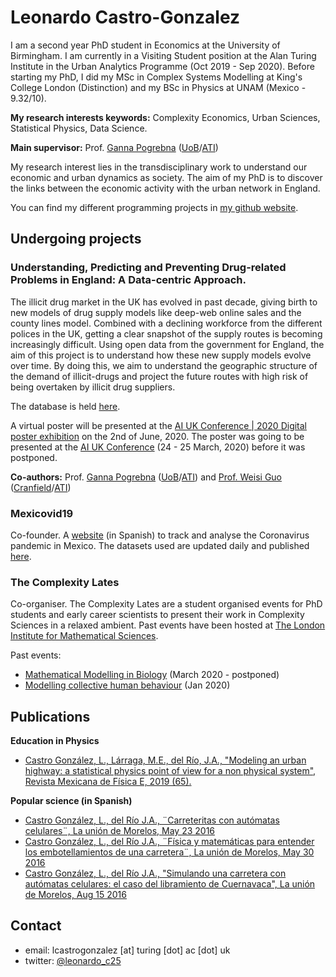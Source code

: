 # Leonardo Castro-Gonzalez

I am a second year PhD student in Economics at the University of Birmingham. I am currently in a Visiting Student position at the Alan Turing Institute in the Urban Analytics Programme (Oct 2019 - Sep 2020). Before starting my PhD, I did my MSc in Complex Systems Modelling at King's College London (Distinction) and my BSc in Physics at UNAM (Mexico - 9.32/10).

**My research interests keywords:** Complexity Economics, Urban Sciences, Statistical Physics, Data Science.

**Main supervisor:** Prof. [Ganna Pogrebna](http://www.gannapogrebna.com/) ([UoB](https://www.birmingham.ac.uk/staff/profiles/business/pogrebna-ganna.aspx)/[ATI](https://www.turing.ac.uk/people/researchers/ganna-pogrebna))

My research interest lies in the transdisciplinary work to understand our economic and urban dynamics as society. The aim of my PhD is to discover the links between the economic activity with the urban network in England.

You can find my different programming projects in [my github website](https://github.com/LeonardoCastro).

## Undergoing projects

### Understanding, Predicting and Preventing Drug-related Problems in England: A Data-centric Approach.

The illicit drug market in the UK has evolved in past decade, giving birth to new models of drug supply models like deep-web online sales and the county lines model. Combined with a declining workforce from the different polices in the UK, getting a clear snapshot of the supply routes is becoming increasingly difficult. Using open data from the government for England, the aim of this project is to understand how these new supply models evolve over time. By doing this, we aim to understand the geographic structure of the demand of illicit-drugs and project the future routes with high risk of being overtaken by illicit drug suppliers. 

The database is held [here](https://github.com/LeonardoCastro/BritishDrugDynamics). 

A virtual poster will be presented at the [AI UK Conference | 2020 Digital poster exhibition](https://www.turing.ac.uk/events/ai-uk-2020-digital-poster-exhibition) on the 2nd of June, 2020. The poster was going to be presented at the [AI UK Conference](https://www.turing.ac.uk/ai-uk) (24 - 25 March, 2020) before it was postponed.

**Co-authors:** Prof. [Ganna Pogrebna](http://www.gannapogrebna.com/) ([UoB](https://www.birmingham.ac.uk/staff/profiles/business/pogrebna-ganna.aspx)/[ATI](https://www.turing.ac.uk/people/researchers/ganna-pogrebna)) and [Prof. Weisi Guo](https://www.weisiguo.com/cv) ([Cranfield](https://www.cranfield.ac.uk/people/professor-weisi-guo-24667823)/[ATI](https://www.turing.ac.uk/people/researchers/weisi-guo))

### Mexicovid19

Co-founder. A [website](https://mexicovid19.github.io/Mexico/) (in Spanish) to track and analyse the Coronavirus pandemic in Mexico. The datasets used are updated daily and published [here](https://github.com/mexicovid19/Mexico-datos).

### The Complexity Lates

Co-organiser. The Complexity Lates are a student organised events for PhD students and early career scientists to present their work in Complexity Sciences in a relaxed ambient. Past events have been hosted at [The London Institute for Mathematical Sciences](https://lims.ac.uk/).

Past events:
- [Mathematical Modelling in Biology](https://lims.ac.uk/event/mathematical-modelling-in-biology/) (March 2020 - postponed)
- [Modelling collective human behaviour](https://lims.ac.uk/event/collective-human-behaviour/) (Jan 2020)

## Publications

**Education in Physics**
- [Castro González, L., Lárraga, M.E., del Río, J.A., "Modeling an urban highway: a statistical physics point of view for a non physical system", Revista Mexicana de Física E, 2019 (65).](https://bit.ly/30AFElZ)

**Popular science (in Spanish)**
- [Castro González, L., del Río J.A., ¨Carreteritas con autómatas celulares¨, La unión de Morelos, May 23 2016](https://bit.ly/36bo7BN)
- [Castro González, L., del Río J.A., ¨Física y matemáticas para entender los embotellamientos de una carretera¨, La unión de Morelos, May 30 2016](https://bit.ly/3ao4sCh)
- [Castro González, L., del Río J.A., "Simulando una carretera con autómatas celulares: el caso del libramiento de Cuernavaca", La unión de Morelos, Aug 15 2016](https://bit.ly/2Gd63gm)


## Contact

- email: lcastrogonzalez [at] turing [dot] ac [dot] uk
- twitter: [@leonardo_c25](https://twitter.com/leonardo_c25)
